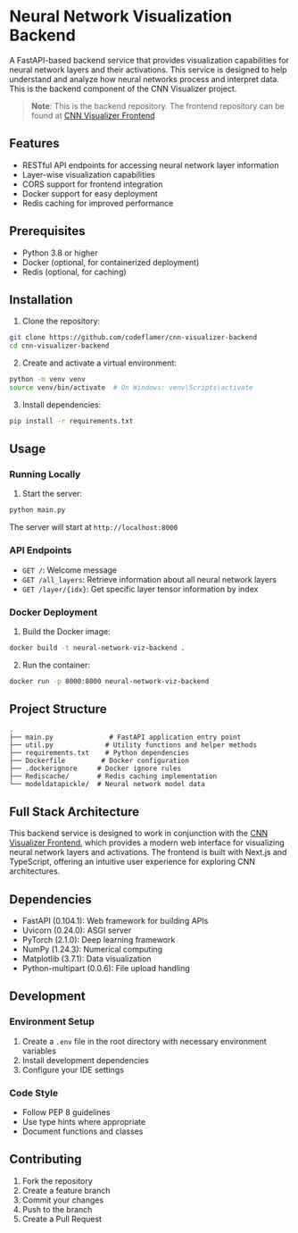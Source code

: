 # Neural Network Visualization Backend

A FastAPI-based backend service that provides visualization capabilities for neural network layers and their activations. This service is designed to help understand and analyze how neural networks process and interpret data. This is the backend component of the CNN Visualizer project.

> **Note**: This is the backend repository. The frontend repository can be found at [CNN Visualizer Frontend](https://github.com/codeflamer/cnn-visualizer)

## Features

- RESTful API endpoints for accessing neural network layer information
- Layer-wise visualization capabilities
- CORS support for frontend integration
- Docker support for easy deployment
- Redis caching for improved performance

## Prerequisites

- Python 3.8 or higher
- Docker (optional, for containerized deployment)
- Redis (optional, for caching)

## Installation

1. Clone the repository:

```bash
git clone https://github.com/codeflamer/cnn-visualizer-backend
cd cnn-visualizer-backend
```

2. Create and activate a virtual environment:

```bash
python -m venv venv
source venv/bin/activate  # On Windows: venv\Scripts\activate
```

3. Install dependencies:

```bash
pip install -r requirements.txt
```

## Usage

### Running Locally

1. Start the server:

```bash
python main.py
```

The server will start at `http://localhost:8000`

### API Endpoints

- `GET /`: Welcome message
- `GET /all_layers`: Retrieve information about all neural network layers
- `GET /layer/{idx}`: Get specific layer tensor information by index

### Docker Deployment

1. Build the Docker image:

```bash
docker build -t neural-network-viz-backend .
```

2. Run the container:

```bash
docker run -p 8000:8000 neural-network-viz-backend
```

## Project Structure

```
.
├── main.py              # FastAPI application entry point
├── util.py             # Utility functions and helper methods
├── requirements.txt    # Python dependencies
├── Dockerfile         # Docker configuration
├── .dockerignore     # Docker ignore rules
├── Rediscache/       # Redis caching implementation
└── modeldatapickle/  # Neural network model data
```

## Full Stack Architecture

This backend service is designed to work in conjunction with the [CNN Visualizer Frontend](https://github.com/codeflamer/cnn-visualizer), which provides a modern web interface for visualizing neural network layers and activations. The frontend is built with Next.js and TypeScript, offering an intuitive user experience for exploring CNN architectures.

## Dependencies

- FastAPI (0.104.1): Web framework for building APIs
- Uvicorn (0.24.0): ASGI server
- PyTorch (2.1.0): Deep learning framework
- NumPy (1.24.3): Numerical computing
- Matplotlib (3.7.1): Data visualization
- Python-multipart (0.0.6): File upload handling

## Development

### Environment Setup

1. Create a `.env` file in the root directory with necessary environment variables
2. Install development dependencies
3. Configure your IDE settings

### Code Style

- Follow PEP 8 guidelines
- Use type hints where appropriate
- Document functions and classes

## Contributing

1. Fork the repository
2. Create a feature branch
3. Commit your changes
4. Push to the branch
5. Create a Pull Request

